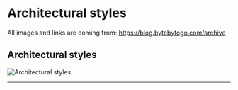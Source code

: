 # Architectural styles

All images and links are coming from: https://blog.bytebytego.com/archive

## Architectural styles

![Architectural styles](https://substackcdn.com/image/fetch/f_auto,q_auto:good,fl_progressive:steep/https%3A%2F%2Fsubstack-post-media.s3.amazonaws.com%2Fpublic%2Fimages%2F658ccb8c-bd4f-4803-b5f0-05920d1554a0_1280x1810.jpeg)

--- 

